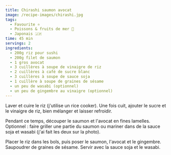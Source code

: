 ```yaml
---
title: Chirashi saumon avocat
image: /recipe-images/chirashi.jpg
tags:
  - Favourite ⭐
  - Poissons & fruits de mer 🦐
  - Japonais 🇯🇵
time: 45 min
servings: 2
ingredients:
  - 200g riz pour sushi
  - 200g filet de saumon
  - 1 gros avocat
  - 3 cuillères à soupe de vinaigre de riz
  - 2 cuillères à café de sucre blanc
  - 3 cuillères à soupe de sauce soja
  - 1 cuillère à soupe de graines de sésame
  - un peu de wasabi (optionnel)
  - un peu de gingembre au vinaigre (optionnel)
---
```

Laver et cuire le riz (j'utilise un rice cooker). Une fois cuit, ajouter le sucre et le vinaigre de riz, bien mélanger et laisser refroidir.

Pendant ce temps, découper le saumon et l'avocat en fines lamelles. Optionnel : faire griller une partie du saumon ou mariner dans de la sauce soja et wasabi (j'ai fait les deux sur la photo).

Placer le riz dans les bols, puis poser le saumon, l'avocat et le gingembre. Saupoudrer de graines de sésame. Servir avec la sauce soja et le wasabi.